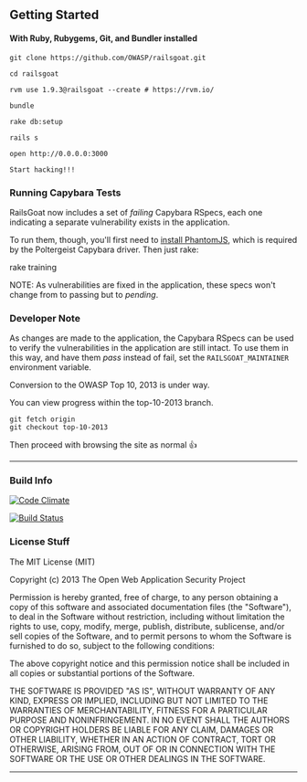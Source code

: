 ## Getting Started ##
#### With Ruby, Rubygems, Git, and Bundler installed ####

	git clone https://github.com/OWASP/railsgoat.git

	cd railsgoat

	rvm use 1.9.3@railsgoat --create # https://rvm.io/

	bundle

	rake db:setup

	rails s

	open http://0.0.0.0:3000

	Start hacking!!!

### Running Capybara Tests ###

RailsGoat now includes a set of _failing_ Capybara RSpecs, each one indicating a separate vulnerability exists
in the application.

To run them, though, you'll first need to [install PhantomJS](https://github.com/jonleighton/poltergeist#installing-phantomjs),
which is required by the Poltergeist Capybara driver. Then just rake:

  rake training

NOTE: As vulnerabilities are fixed in the application, these specs won't change from to passing but to _pending_.

### Developer Note ###

As changes are made to the application, the Capybara RSpecs can be used to verify the vulnerabilities
in the application are still intact. To use them in this way, and have them _pass_ instead of fail,
set the `RAILSGOAT_MAINTAINER` environment variable.

<p/>
Conversion to the OWASP Top 10, 2013 is under way. 

You can view progress within the top-10-2013 branch.

    git fetch origin
    git checkout top-10-2013
Then proceed with browsing the site as normal :thumbsup:
<hr/>

### Build Info ###

[![Code Climate](https://codeclimate.com/github/OWASP/railsgoat.png)](https://codeclimate.com/github/OWASP/railsgoat)

[![Build Status](https://travis-ci.org/OWASP/railsgoat.png?branch=master)](https://travis-ci.org/OWASP/railsgoat)

### License Stuff ###

The MIT License (MIT)

Copyright (c) 2013  The Open Web Application Security Project

Permission is hereby granted, free of charge, to any person obtaining a copy
of this software and associated documentation files (the "Software"), to deal
in the Software without restriction, including without limitation the rights
to use, copy, modify, merge, publish, distribute, sublicense, and/or sell
copies of the Software, and to permit persons to whom the Software is
furnished to do so, subject to the following conditions:

The above copyright notice and this permission notice shall be included in
all copies or substantial portions of the Software.

THE SOFTWARE IS PROVIDED "AS IS", WITHOUT WARRANTY OF ANY KIND, EXPRESS OR
IMPLIED, INCLUDING BUT NOT LIMITED TO THE WARRANTIES OF MERCHANTABILITY,
FITNESS FOR A PARTICULAR PURPOSE AND NONINFRINGEMENT. IN NO EVENT SHALL THE
AUTHORS OR COPYRIGHT HOLDERS BE LIABLE FOR ANY CLAIM, DAMAGES OR OTHER
LIABILITY, WHETHER IN AN ACTION OF CONTRACT, TORT OR OTHERWISE, ARISING FROM,
OUT OF OR IN CONNECTION WITH THE SOFTWARE OR THE USE OR OTHER DEALINGS IN
THE SOFTWARE.

<hr/>
